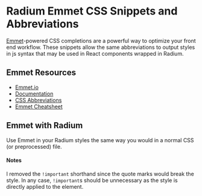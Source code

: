 # Radium Emmet CSS Snippets and Abbreviations
[Emmet](http://emmet.io/)-powered CSS completions are a powerful way to optimize your front end workflow. These snippets allow the same abbreviations to output styles in js syntax that may be used in React components wrapped in Radium.

## Emmet Resources
* [Emmet.io](http://emmet.io/)
* [Documentation](http://docs.emmet.io/)
* [CSS Abbreviations](http://docs.emmet.io/css-abbreviations/)
* [Emmet Cheatsheet](http://docs.emmet.io/cheat-sheet/)

## Emmet with Radium
Use Emmet in your Radium styles the same way you would in a normal CSS (or preprocessed) file.

#### Notes
I removed the `!important` shorthand since the quote marks would break the style. In any case, `!important`s should be unnecessary as the style is directly applied to the element.
